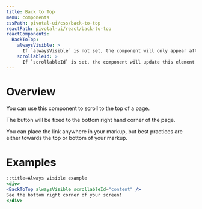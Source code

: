 ```yaml
---
title: Back to Top
menu: components
cssPath: pivotal-ui/css/back-to-top
reactPath: pivotal-ui/react/back-to-top
reactComponents:
  BackToTop:
    alwaysVisible: >
      If `alwaysVisible` is not set, the component will only appear after the window has been scrolled.
    scrollableId: >
      If `scrollableId` is set, the component will update this element's scrollTop property. Otherwise, document.body will be scrolled.
---
```


# Overview

You can use this component to scroll to the top of a page.

The button will be fixed to the bottom right hand corner of the page.

You can place the link anywhere in your markup, but best practices are either towards the top or bottom of your markup.

# Examples

```jsx
::title=Always visible example
<div>
<BackToTop alwaysVisible scrollableId="content" />
See the bottom right corner of your screen!
</div>
```